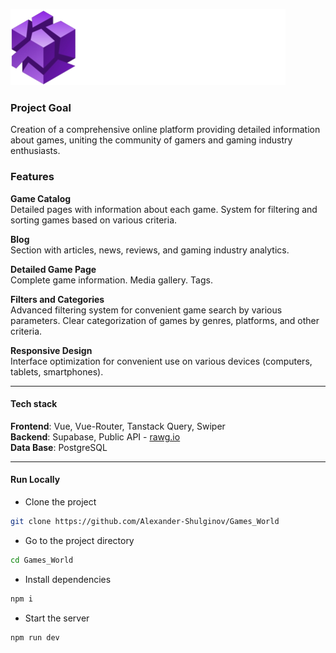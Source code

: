 ![Logo](./src/assets/img/main_logo.svg)

### Project Goal
Creation of a comprehensive online platform providing detailed information about games, uniting the community of gamers and gaming industry enthusiasts.

### Features

**Game Catalog**  
Detailed pages with information about each game.
System for filtering and sorting games based on various criteria.

**Blog**  
Section with articles, news, reviews, and gaming industry analytics.

**Detailed Game Page**  
Complete game information.
Media gallery.
Tags.

**Filters and Categories**  
Advanced filtering system for convenient game search by various parameters.
Clear categorization of games by genres, platforms, and other criteria.

**Responsive Design**  
Interface optimization for convenient use on various devices (computers, tablets, smartphones).

---

#### Tech stack  

**Frontend**: Vue, Vue-Router, Tanstack Query, Swiper  
**Backend**: Supabase, Public API - [rawg.io](https://rawg.io/apidocs)  
**Data Base**: PostgreSQL

--- 

#### Run Locally

- Clone the project

```bash
git clone https://github.com/Alexander-Shulginov/Games_World
```

- Go to the project directory

```bash
cd Games_World
```

- Install dependencies

```bash 
npm i
```

- Start the server

```bash 
npm run dev
```